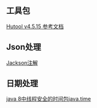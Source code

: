 ## 工具包
[Hutool v4.5.15 参考文档](https://www.bookstack.cn/read/hutool/a6819f05207359bb.md)

## Json处理
[Jackson注解](https://blog.jionjion.top/posts/316f1148/)

## 日期处理
[java 8中线程安全的时间包java.time](https://alone95.cn/archives/%E8%BD%ACjava8%E6%96%B0%E7%9A%84%E6%97%B6%E9%97%B4%E6%97%A5%E6%9C%9F%E5%BA%93%E7%9A%8420%E4%B8%AA%E4%BD%BF%E7%94%A8%E7%A4%BA%E4%BE%8B)

